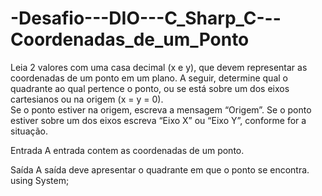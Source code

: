 # -Desafio---DIO---C_Sharp_C---Coordenadas_de_um_Ponto
Leia 2 valores com uma casa decimal (x e y), que devem representar as coordenadas de um ponto em um plano. A seguir, determine qual o quadrante ao qual pertence o ponto, ou se está sobre um dos eixos cartesianos ou na origem (x = y = 0).   
Se o ponto estiver na origem, escreva a mensagem “Origem”. Se o ponto estiver sobre um dos eixos escreva “Eixo X” ou “Eixo Y”, conforme for a situação. 

Entrada A entrada contem as coordenadas de um ponto. 

Saída A saída deve apresentar o quadrante em que o ponto se encontra. using System;
